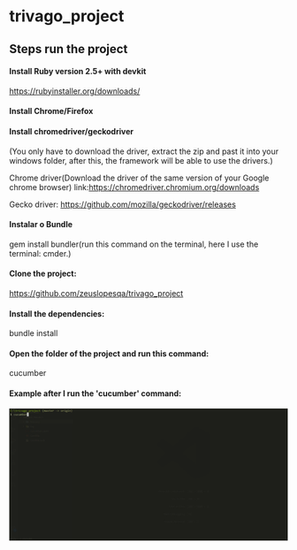# trivago_project

## Steps run the project

#### Install Ruby version 2.5+ with devkit
https://rubyinstaller.org/downloads/

#### Install Chrome/Firefox
#### Install chromedriver/geckodriver 
(You only have to download the driver, extract the zip and past it into your windows folder, after this, the framework will be able to use the drivers.)

Chrome driver(Download the driver of the same version of your Google chrome browser) link:https://chromedriver.chromium.org/downloads

Gecko driver: https://github.com/mozilla/geckodriver/releases

#### Instalar o Bundle
gem install bundler(run this command on the terminal, here I use the terminal: cmder.)

#### Clone the project:
https://github.com/zeuslopesqa/trivago_project

#### Install the dependencies:
bundle install

#### Open the folder of the project and run this command:
cucumber

#### Example  after I run the 'cucumber' command:
![img](trivago.gif)
